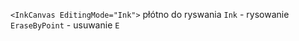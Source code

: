 
`<InkCanvas EditingMode="Ink">` płótno do ryswania
`Ink` - rysowanie
`EraseByPoint` - usuwanie
`E`














